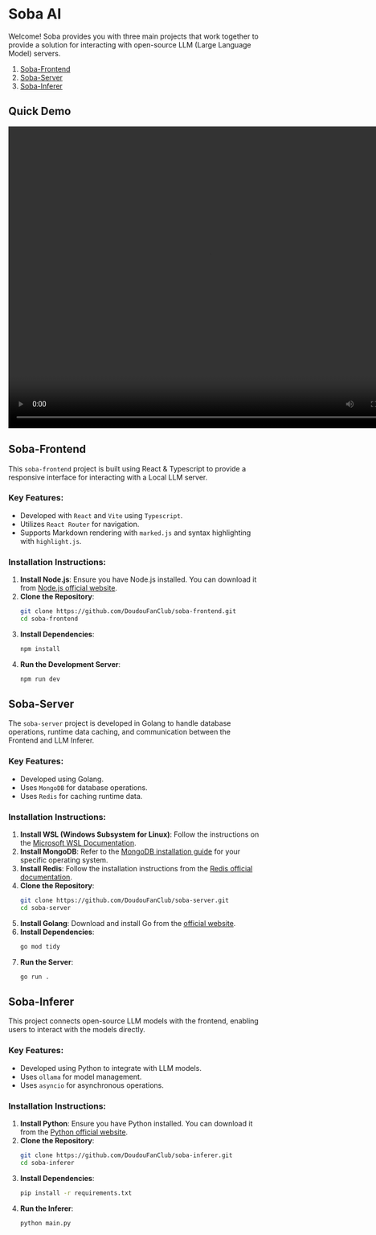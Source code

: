 # Soba AI

Welcome! Soba provides you with three main projects that work together to provide a solution for interacting with open-source LLM (Large Language Model) servers.

1. [Soba-Frontend](#soba-frontend)
2. [Soba-Server](#soba-server)
3. [Soba-Inferer](#soba-inferer)

## Quick Demo

<video src="../resources/videos/demo.mp4" width="800" height="600" controls></video>

## Soba-Frontend

This `soba-frontend` project is built using React & Typescript to provide a responsive interface for interacting with a Local LLM server.

### Key Features:

- Developed with `React` and `Vite` using `Typescript`.
- Utilizes `React Router` for navigation.
- Supports Markdown rendering with `marked.js` and syntax highlighting with `highlight.js`.

### Installation Instructions:

1. **Install Node.js**: Ensure you have Node.js installed. You can download it from [Node.js official website](https://nodejs.org/).
2. **Clone the Repository**:
   ```bash
   git clone https://github.com/DoudouFanClub/soba-frontend.git
   cd soba-frontend
   ```
3. **Install Dependencies**:
   ```bash
   npm install
   ```
4. **Run the Development Server**:
   ```bash
   npm run dev
   ```

## Soba-Server

The `soba-server` project is developed in Golang to handle database operations, runtime data caching, and communication between the Frontend and LLM Inferer.

### Key Features:

- Developed using Golang.
- Uses `MongoDB` for database operations.
- Uses `Redis` for caching runtime data.

### Installation Instructions:

1. **Install WSL (Windows Subsystem for Linux)**: Follow the instructions on the [Microsoft WSL Documentation](https://docs.microsoft.com/en-us/windows/wsl/install).
2. **Install MongoDB**: Refer to the [MongoDB installation guide](https://docs.mongodb.com/manual/installation/) for your specific operating system.
3. **Install Redis**: Follow the installation instructions from the [Redis official documentation](https://redis.io/download).
4. **Clone the Repository**:
   ```bash
   git clone https://github.com/DoudouFanClub/soba-server.git
   cd soba-server
   ```
5. **Install Golang**: Download and install Go from the [official website](https://golang.org/dl/).
6. **Install Dependencies**:
   ```bash
   go mod tidy
   ```
7. **Run the Server**:
   ```bash
   go run .
   ```

## Soba-Inferer

This project connects open-source LLM models with the frontend, enabling users to interact with the models directly.

### Key Features:

- Developed using Python to integrate with LLM models.
- Uses `ollama` for model management.
- Uses `asyncio` for asynchronous operations.

### Installation Instructions:

1. **Install Python**: Ensure you have Python installed. You can download it from the [Python official website](https://www.python.org/).
2. **Clone the Repository**:
   ```bash
   git clone https://github.com/DoudouFanClub/soba-inferer.git
   cd soba-inferer
   ```
3. **Install Dependencies**:
   ```bash
   pip install -r requirements.txt
   ```
4. **Run the Inferer**:
   ```bash
   python main.py
   ```
